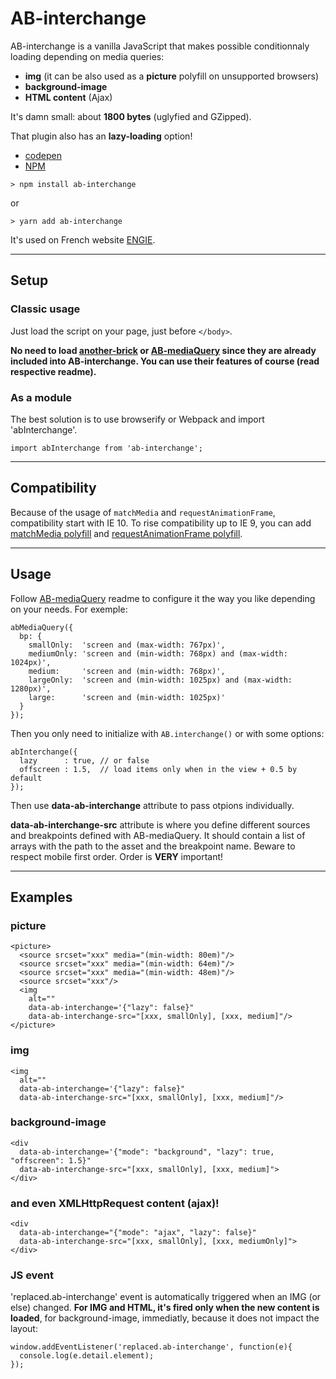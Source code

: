 # AB-interchange

AB-interchange is a vanilla JavaScript that makes possible conditionnaly loading depending on media queries:

- **img** (it can be also used as a **picture** polyfill on unsupported browsers)
- **background-image**
- **HTML content** (Ajax)

It's damn small: about **1800 bytes** (uglyfied and GZipped).

That plugin also has an **lazy-loading** option!

- [codepen](https://codepen.io/lordfpx/pen/jApqLW)
- [NPM](https://www.npmjs.com/package/ab-interchange)

```
> npm install ab-interchange
```
or
```
> yarn add ab-interchange
```

It's used on French website [ENGIE](https://particuliers.engie.fr/).

---

## Setup

### Classic usage
Just load the script on your page, just before `</body>`.

**No need to load [another-brick](https://github.com/lordfpx/AB) or [AB-mediaQuery](https://github.com/lordfpx/AB-mediaQuery) since they are already included into AB-interchange. You can use their features of course (read respective readme).**

### As a module
The best solution is to use browserify or Webpack and import 'abInterchange'.

```
import abInterchange from 'ab-interchange';
```

---

## Compatibility

Because of the usage of `matchMedia` and `requestAnimationFrame`, compatibility start with IE 10. To rise compatibility up to IE 9, you can add [matchMedia polyfill](https://github.com/paulirish/matchMedia.js/) and [requestAnimationFrame polyfill](https://gist.github.com/paulirish/1579671).

---

## Usage

Follow [AB-mediaQuery](https://www.npmjs.com/package/ab-mediaquery) readme to configure it the way you like depending on your needs. For exemple:

```
abMediaQuery({
  bp: {
    smallOnly:  'screen and (max-width: 767px)',
    mediumOnly: 'screen and (min-width: 768px) and (max-width: 1024px)',
    medium:     'screen and (min-width: 768px)',
    largeOnly:  'screen and (min-width: 1025px) and (max-width: 1280px)',
    large:      'screen and (min-width: 1025px)'
  }
});
```

Then you only need to initialize with `AB.interchange()` or with some options:

```
abInterchange({
  lazy      : true, // or false
  offscreen : 1.5,  // load items only when in the view + 0.5 by default
});
```

Then use **data-ab-interchange** attribute to pass otpions individually.

**data-ab-interchange-src** attribute is where you define different sources and breakpoints defined with AB-mediaQuery.
It should contain a list of arrays with the path to the asset and the breakpoint name. Beware to respect mobile first order. Order is **VERY** important!

---

## Examples

### **picture**

```
<picture>
  <source srcset="xxx" media="(min-width: 80em)"/>
  <source srcset="xxx" media="(min-width: 64em)"/>
  <source srcset="xxx" media="(min-width: 48em)"/>
  <source srcset="xxx"/>
  <img
    alt=""
    data-ab-interchange='{"lazy": false}"
    data-ab-interchange-src="[xxx, smallOnly], [xxx, medium]"/>
</picture>
```

### **img**

```
<img
  alt=""
  data-ab-interchange='{"lazy": false}"
  data-ab-interchange-src="[xxx, smallOnly], [xxx, medium]"/>
```


### **background-image**

```
<div
  data-ab-interchange='{"mode": "background", "lazy": true, "offscreen": 1.5}"
  data-ab-interchange-src="[xxx, smallOnly], [xxx, medium]">
</div>
```


### **and even XMLHttpRequest content (ajax)!**

```
<div
  data-ab-interchange="{"mode": "ajax", "lazy": false}"
  data-ab-interchange-src="[xxx, smallOnly], [xxx, mediumOnly]">
</div>
```


### JS event
'replaced.ab-interchange' event is automatically triggered when an IMG (or else) changed. **For IMG and HTML, it's fired only when the new content is loaded**, for background-image, immediatly, because it does not impact the layout:

```
window.addEventListener('replaced.ab-interchange', function(e){
  console.log(e.detail.element);
});
```